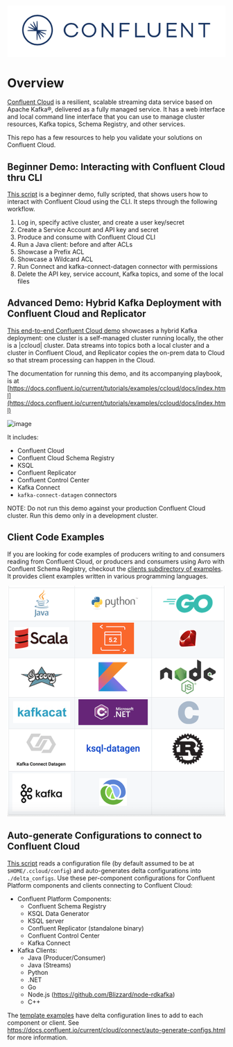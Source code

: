 ![image](../images/confluent-logo-300-2.png)

# Overview

[Confluent Cloud](https://docs.confluent.io/current/cloud/index.html) is a resilient, scalable streaming data service based on Apache Kafka®, delivered as a fully managed service.
It has a web interface and local command line interface that you can use to manage cluster resources, Kafka topics, Schema Registry, and other services.

This repo has a few resources to help you validate your solutions on Confluent Cloud.

## Beginner Demo: Interacting with Confluent Cloud thru CLI

[This script](../security/acls/acl.sh) is a beginner demo, fully scripted, that shows users how to interact with Confluent Cloud using the CLI.
It steps through the following workflow.

1. Log in, specify active cluster, and create a user key/secret
2. Create a Service Account and API key and secret
3. Produce and consume with Confluent Cloud CLI
4. Run a Java client: before and after ACLs
5. Showcase a Prefix ACL
6. Showcase a Wildcard ACL
7. Run Connect and kafka-connect-datagen connector with permissions
8. Delete the API key, service account, Kafka topics, and some of the local files


## Advanced Demo: Hybrid Kafka Deployment with Confluent Cloud and Replicator

[This end-to-end Confluent Cloud demo](https://docs.confluent.io/current/tutorials/examples/ccloud/docs/index.html) showcases a hybrid Kafka deployment: one cluster is a self-managed cluster running locally, the other is a |ccloud| cluster.
Data streams into topics both a local cluster and a cluster in Confluent Cloud, and Replicator copies the on-prem data to Cloud so that stream processing can happen in the Cloud.

The documentation for running this demo, and its accompanying playbook, is at [https://docs.confluent.io/current/tutorials/examples/ccloud/docs/index.html](https://docs.confluent.io/current/tutorials/examples/ccloud/docs/index.html)

![image](docs/images/schema-registry-local.jpg)

It includes:

* Confluent Cloud
* Confluent Cloud Schema Registry
* KSQL
* Confluent Replicator
* Confluent Control Center
* Kafka Connect
* `kafka-connect-datagen` connectors

NOTE: Do not run this demo against your production Confluent Cloud cluster. Run this demo only in a development cluster.

## Client Code Examples

If you are looking for code examples of producers writing to and consumers reading from Confluent Cloud, or producers and consumers using Avro with Confluent Schema Registry, checkout the [clients subdirectory of examples](../clients).
It provides client examples written in various programming languages.

![image](../clients/cloud/images/clients-all.png)

## Auto-generate Configurations to connect to Confluent Cloud

[This script](ccloud-generate-cp-configs.sh) reads a configuration file (by default assumed to be at ``$HOME/.ccloud/config``) and auto-generates delta configurations into ``./delta_configs``.
Use these per-component configurations for Confluent Platform components and clients connecting to Confluent Cloud:

* Confluent Platform Components:
  * Confluent Schema Registry
  * KSQL Data Generator
  * KSQL server
  * Confluent Replicator (standalone binary)
  * Confluent Control Center
  * Kafka Connect
* Kafka Clients:
  * Java (Producer/Consumer)
  * Java (Streams)
  * Python
  * .NET
  * Go
  * Node.js (https://github.com/Blizzard/node-rdkafka)
  * C++

The [template examples](template_delta_configs) have delta configuration lines to add to each component or client.
See https://docs.confluent.io/current/cloud/connect/auto-generate-configs.html for more information.

